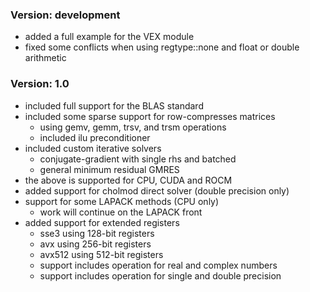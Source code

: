 ### Version: development

* added a full example for the VEX module
* fixed some conflicts when using regtype::none and float or double arithmetic

### Version: 1.0

* included full support for the BLAS standard
* included some sparse support for row-compresses matrices
    * using gemv, gemm, trsv, and trsm operations
    * included ilu preconditioner
* included custom iterative solvers
    * conjugate-gradient with single rhs and batched
    * general minimum residual GMRES
* the above is supported for CPU, CUDA and ROCM
* added support for cholmod direct solver (double precision only)
* support for some LAPACK methods (CPU only)
    * work will continue on the LAPACK front
* added support for extended registers
    * sse3 using 128-bit registers
    * avx using 256-bit registers
    * avx512 using 512-bit registers
    * support includes operation for real and complex numbers
    * support includes operation for single and double precision
